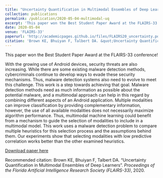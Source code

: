 ```yaml
---
title: "Uncertainty Quantification in Multimodal Ensembles of Deep Learners"
collection: publications
permalink: /publication/2020-05-04-multimodal-uq
excerpt: 'This paper won the Best Student Paper Award at the FLAIRS-33 conference! This paper discusses how uncertainty quantification can be performed in multimodal deep learning.'
date: 2020-05-04
venue: 'FLAIRS-33'
paperurl: 'http://academicpages.github.io/files/FLAIRS20_uncertainty.pdf'
citation: 'Brown KE, Bhuiyan F, Talbert DA. &quot;Uncertainty Quantification in Multimodal Ensembles of Deep Learners&quot;. <i>Proceedings of the Florida Artificial Intelligence Research Society (FLAIRS-33)</i>, 2020.'
---
```

This paper won the Best Student Paper Award at the FLAIRS-33 conference!

With the growing use of Android devices, security threats are also increasing. While there are some existing malware detection methods, cybercriminals continue to develop ways to evade these security mechanisms. Thus, malware detection systems also need to evolve to meet this challenge. This work is a step towards achieving that goal. Malware detection methods need as much information as possible about the potential malware, and a multimodal approach can help in this regard by combining different aspects of an Android application. Multiple modalities can improve classification by providing complementary information, however, the use of all available modalities does not necessarily maximize algorithm performance. Thus, multimodal machine learning could benefit from a mechanism to guide the selection of modalities to include in a multimodal model. This work uses a malware detection problem to compare multiple heuristics for this selection process and the assumptions behind them. Our experiments show that selecting modalities with low predictive correlation works better than the other examined heuristics.

[Download paper here](http://academicpages.github.io/files/FLAIRS20_uncertainty.pdf)

Recommended citation: Brown KE, Bhuiyan F, Talbert DA. “Uncertainty Quantification in Multimodal Ensembles of Deep Learners”. <i>Proceedings of the Florida Artificial Intelligence Research Society (FLAIRS-33)</i>, 2020.